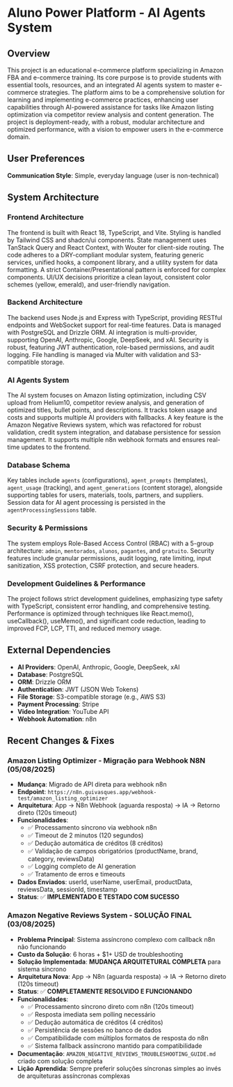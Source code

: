 # Aluno Power Platform - AI Agents System

## Overview
This project is an educational e-commerce platform specializing in Amazon FBA and e-commerce training. Its core purpose is to provide students with essential tools, resources, and an integrated AI agents system to master e-commerce strategies. The platform aims to be a comprehensive solution for learning and implementing e-commerce practices, enhancing user capabilities through AI-powered assistance for tasks like Amazon listing optimization via competitor review analysis and content generation. The project is deployment-ready, with a robust, modular architecture and optimized performance, with a vision to empower users in the e-commerce domain.

## User Preferences
**Communication Style**: Simple, everyday language (user is non-technical)

## System Architecture
### Frontend Architecture
The frontend is built with React 18, TypeScript, and Vite. Styling is handled by Tailwind CSS and shadcn/ui components. State management uses TanStack Query and React Context, with Wouter for client-side routing. The code adheres to a DRY-compliant modular system, featuring generic services, unified hooks, a component library, and a utility system for data formatting. A strict Container/Presentational pattern is enforced for complex components. UI/UX decisions prioritize a clean layout, consistent color schemes (yellow, emerald), and user-friendly navigation.

### Backend Architecture
The backend uses Node.js and Express with TypeScript, providing RESTful endpoints and WebSocket support for real-time features. Data is managed with PostgreSQL and Drizzle ORM. AI integration is multi-provider, supporting OpenAI, Anthropic, Google, DeepSeek, and xAI. Security is robust, featuring JWT authentication, role-based permissions, and audit logging. File handling is managed via Multer with validation and S3-compatible storage.

### AI Agents System
The AI system focuses on Amazon listing optimization, including CSV upload from Helium10, competitor review analysis, and generation of optimized titles, bullet points, and descriptions. It tracks token usage and costs and supports multiple AI providers with fallbacks. A key feature is the Amazon Negative Reviews system, which was refactored for robust validation, credit system integration, and database persistence for session management. It supports multiple n8n webhook formats and ensures real-time updates to the frontend.

### Database Schema
Key tables include `agents` (configurations), `agent_prompts` (templates), `agent_usage` (tracking), and `agent_generations` (content storage), alongside supporting tables for users, materials, tools, partners, and suppliers. Session data for AI agent processing is persisted in the `agentProcessingSessions` table.

### Security & Permissions
The system employs Role-Based Access Control (RBAC) with a 5-group architecture: `admin`, `mentorados`, `alunos`, `pagantes`, and `gratuito`. Security features include granular permissions, audit logging, rate limiting, input sanitization, XSS protection, CSRF protection, and secure headers.

### Development Guidelines & Performance
The project follows strict development guidelines, emphasizing type safety with TypeScript, consistent error handling, and comprehensive testing. Performance is optimized through techniques like React.memo(), useCallback(), useMemo(), and significant code reduction, leading to improved FCP, LCP, TTI, and reduced memory usage.

## External Dependencies
- **AI Providers**: OpenAI, Anthropic, Google, DeepSeek, xAI
- **Database**: PostgreSQL
- **ORM**: Drizzle ORM
- **Authentication**: JWT (JSON Web Tokens)
- **File Storage**: S3-compatible storage (e.g., AWS S3)
- **Payment Processing**: Stripe
- **Video Integration**: YouTube API
- **Webhook Automation**: n8n

## Recent Changes & Fixes

### Amazon Listing Optimizer - Migração para Webhook N8N (05/08/2025)
- **Mudança**: Migrado de API direta para webhook n8n
- **Endpoint**: `https://n8n.guivasques.app/webhook-test/amazon_listing_optimizer`
- **Arquitetura**: App → N8n Webhook (aguarda resposta) → IA → Retorno direto (120s timeout)
- **Funcionalidades**:
  - ✅ Processamento síncrono via webhook n8n
  - ✅ Timeout de 2 minutos (120 segundos)
  - ✅ Dedução automática de créditos (8 créditos)
  - ✅ Validação de campos obrigatórios (productName, brand, category, reviewsData)
  - ✅ Logging completo de AI generation
  - ✅ Tratamento de erros e timeouts
- **Dados Enviados**: userId, userName, userEmail, productData, reviewsData, sessionId, timestamp
- **Status**: ✅ **IMPLEMENTADO E TESTADO COM SUCESSO**

### Amazon Negative Reviews System - SOLUÇÃO FINAL (03/08/2025)
- **Problema Principal**: Sistema assíncrono complexo com callback n8n não funcionando
- **Custo da Solução**: 6 horas + $1+ USD de troubleshooting
- **Solução Implementada**: **MUDANÇA ARQUITETURAL COMPLETA** para sistema síncrono
- **Arquitetura Nova**: App → N8n (aguarda resposta) → IA → Retorno direto (120s timeout)
- **Status**: ✅ **COMPLETAMENTE RESOLVIDO E FUNCIONANDO**
- **Funcionalidades**:
  - ✅ Processamento síncrono direto com n8n (120s timeout)
  - ✅ Resposta imediata sem polling necessário
  - ✅ Dedução automática de créditos (4 créditos)
  - ✅ Persistência de sessões no banco de dados
  - ✅ Compatibilidade com múltiplos formatos de resposta do n8n
  - ✅ Sistema fallback assíncrono mantido para compatibilidade
- **Documentação**: `AMAZON_NEGATIVE_REVIEWS_TROUBLESHOOTING_GUIDE.md` criado com solução completa
- **Lição Aprendida**: Sempre preferir soluções síncronas simples ao invés de arquiteturas assíncronas complexas